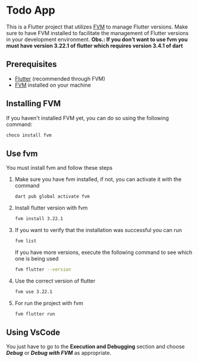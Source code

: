 # Todo App

This is a Flutter project that utilizes [FVM](https://fvm.app/) to manage Flutter versions. Make sure to have FVM installed to facilitate the management of Flutter versions in your development environment.
**Obs.: If you don't want to use fvm you must have version 3.22.1 of flutter which requires version 3.4.1 of dart**

## Prerequisites

- [Flutter](https://flutter.dev/docs/get-started/install) (recommended through FVM)
- [FVM](https://fvm.app/documentation/getting-started/installation) installed on your machine

## Installing FVM

If you haven't installed FVM yet, you can do so using the following command:

```bash
choco install fvm
```
## Use fvm
You must install fvm and follow these steps
1. Make sure you have fvm installed, if not, you can activate it with the command
   ```bash
   dart pub global activate fvm
   ```
2. Install flutter version with fvm
   ```bash
   fvm install 3.22.1
   ```
3. If you want to verify that the installation was successful you can run
   ```bash
   fvm list
   ```
   If you have more versions, execute the following command to see which one is being used
   ```bash
   fvm flutter --version
   ```
4. Use the correct version of flutter
   ```bash
   fvm use 3.22.1
   ```
5. For run the project with fvm
   ```bash
   fvm flutter run
   ```


## Using VsCode
You just have to go to the **Execution and Debugging** section and choose ***Debug*** or ***Debug with FVM*** as appropriate.
